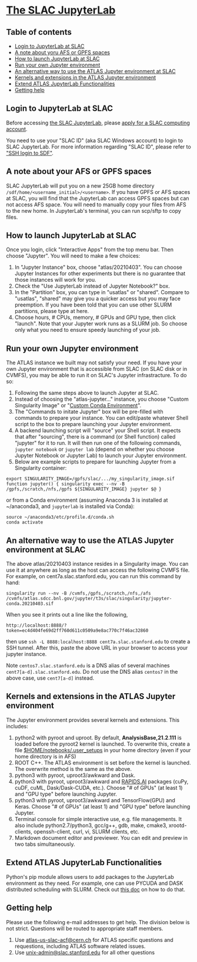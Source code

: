 # [The SLAC JupyterLab](https://sdf.slac.stanford.edu/public/doc/#/interactive-compute?id=jupyter)

## Table of contents
+ [Login to JupyterLab at SLAC](#login-to-jupyterlab-at-slac)
+ [A note about yoru AFS or GPFS spaces](#a-note-about-your-afs-or-gpfs-spaces)
+ [How to launch JupyterLab at SLAC](#how-to-launch-jupyterlab-at-slac)
+ [Run your own Jupyter environment](#run-your-own-jupyter-environment)
+ [An alternative way to use the ATLAS Jupyter environment at SLAC](#an-alternative-way-to-use-the-atlas-jupyter-environment-at-slac)
+ [Kernels and extensions in the ATLAS Jupyter environment](#kernels-and-extensions-in-the-atlas-jupyter-environment)
+ [Extend ATLAS JupyterLab Functionalities](#extend-atlas-jupyterlab-functionalities)
+ [Getting help](#getting-help)

## Login to JupyterLab at SLAC

Before accessing [the SLAC JupyterLab](https://sdf.slac.stanford.edu/public/doc/#/interactive-compute?id=jupyter), 
please [apply for a SLAC computing account](https://atlas.slac.stanford.edu/using-the-slac-computing-resources). 

You need to use your "SLAC ID" (aka SLAC Windows account) to login to SLAC JupyterLab. For more information 
regarding "SLAC ID", please refer to ["SSH login to SDF"](../sshlogin/ssh2SLAC.md#sdf).

## A note about your AFS or GPFS spaces

SLAC JupyterLab will put you on a new 25GB home directory `/sdf/home/<username_initial>/<username>`. If you have GPFS or AFS spaces at SLAC, you will find that the JupyterLab can access GPFS spaces but can not access AFS space. You will need to manually copy your files from AFS to the new home. In JupyterLab's terminal, you can run scp/sftp to copy files.

## How to launch JupyterLab at SLAC

Once you login, click "Interactive Apps" from the top menu bar. Then choose "Jupyter". You will need to make a few choices:

1. In "Jupyter Instance" box, choose "atlas/20210403". You can choose Jupyter Instances for other experiments but there is no guarantee that those instances will work for you.
2. Check the "Use JupyterLab instead of Jupyter Notebook?" box.
3. In the "Partition" box, you can type in "usatlas" or "shared". Compare to "usatlas", "shared" may give you a quicker access but you may face preemption. If you have been told that you can use other SLURM partitions, please type at here.
4. Choose hours, # CPUs, memory, # GPUs and GPU type, then click "launch". Note that your Jupyter work runs as a SLURM job. So choose only what you need to ensure speedy launching of your job.

## Run your own Jupyter environment

The ATLAS instance we built may not satisfy your need. If you have your own Jupyter environment that is accessible from SLAC (on SLAC disk or in CVMFS), you may be able to run it on SLAC's Jupyter infrastracture. To do so:

1. Following the same steps above to launch Jupyter at SLAC.
2. Instead of choosing the "atlas-jupyter..." instance, you choose "Custom Singularity Image" or "[Custom Conda Environment](https://docs.conda.io/projects/conda/en/latest/user-guide/install/linux.html)".
3. The "Commands to initate Jupyter" box will be pre-filled with commands to prepare your instance. You can edit/paste whatever Shell script to the box to prepare launching your Jupyter environment. 
4. A backend launching script will "source" your Shell script. It expects that after "sourcing", there is a command (or Shell function) called "jupyter" for it to run. It will then run one of the following commands, `jupyter notebook` or `jupyter lab` (depend on whether you choose Jupyter Notebook or Jupyter Lab) to launch your Jupyter environment.
5. Below are example scripts to prepare for launching Jupyter from a Singularity container:

~~~
export SINGULARITY_IMAGE=/gpfs/slac/.../my_singularity_image.sif
function jupyter() { singularity exec --nv -B /gpfs,/scratch,/nfs,/gpfs ${SINGULARITY_IMAGE} jupyter $@ }
~~~
or from a Conda environment (assuming Anaconda 3 is installed at ~/anaconda3, and `jupyterlab` is installed via Conda):
~~~
source ~/anaconda3/etc/profile.d/conda.sh
conda activate
~~~


## An alternative way to use the ATLAS Jupyter environment at SLAC

The above atlas/20210403 instance resides in a Singularity image. You can use it at anywhere as long as the host can access the following CVMFS file. For example, on cent7a.slac.stanford.edu, you can run this command by hand:

`singularity run --nv -B /cvmfs,/gpfs,/scratch,/nfs,/afs /cvmfs/atlas.sdcc.bnl.gov/jupyter/t3s/slac/singularity/jupyter-conda.20210403.sif`

When you see it prints out a line like the following,

`http://localhost:8888/?token=ec4d404fe69d2ff760d611c0509a9e8ac770c7f46ac32860`

then use `ssh -L 8888:localhost:8888 cent7a.slac.stanford.edu` to create a SSH tunnel. After this, paste the above URL in your browser to access your jupyter instance.

Note `centos7.slac.stanford.edu` is a DNS alias of several machines `cent7[a-d].slac.stanford.edu`. Do not use the DNS alias `centos7` in the above case, use `cent7[a-d]` instead.

## Kernels and extensions in the ATLAS Jupyter environment

The Jupyter environment provides several kernels and extensions. This includes:

1. python2 with pyroot and uproot. By default, <b>AnalysisBase,21.2.111</b> is loaded before the pyroot2 kernel is launched. To overwrite this, create a file [$HOME/notebooks/.user_setups](SLACuser_setups.txt) in your home directory (even if your home directory is in AFS)
2. ROOT C++. The ATLAS environment is set before the kernel is launched. The overwrite method is the same as the above. 
3. python3 with pyroot, uproot3/awkward and Dask.
4. python3 with pyroot, uproot3/awkward and [RAPIDS.AI](https://rapids.ai) packages (cuPy, cuDF, cuML, Dask/Dask-CUDA, etc.). Choose "# of GPUs" (at least 1) and "GPU type" before launching Jupyter.
5. python3 with pyroot, uproot3/awkward and TensorFlow(GPU) and Keras. Choose "# of GPUs" (at least 1) and "GPU type" before launching Jupyter. 
6. Terminal console for simple interactive use, e.g. file managements. It also include python2.7/python3, gcc/g++, gdb, make, cmake3, xrootd-clients, openssh-client, curl, vi, SLURM clients, etc.
7. Markdown document editor and previewer. You can edit and preview in two tabs simultaneously. 

## Extend ATLAS JupyterLab Functionalities

Python's pip module allows users to add packages to the JupyterLab environment as they need. For example, one can use PYCUDA and DASK distributed scheduling with SLURM. Check out [this doc](SLACJupyterExtraFuncs.md) on how to do that.

## Getting help

Please use the following e-mail addresses to get help. The division below is not strict. Questions will be routed to appropriate staff members.
1. Use atlas-us-slac-acf@cern.ch for ATLAS specific questions and requestions, including ATLAS software related issues.
2. Use unix-admin@slac.stanford.edu for all other questions
